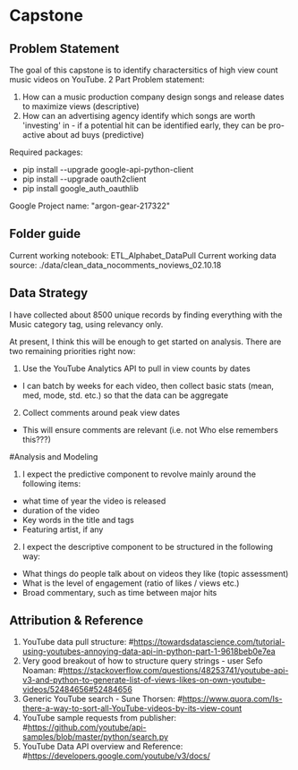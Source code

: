 # Capstone

## Problem Statement
The goal of this capstone is to identify charactersitics of high view count music videos on YouTube.
2 Part Problem statement:
1. How can a music production company design songs and release dates to maximize views (descriptive)
2. How can an advertising agency identify which songs are worth 'investing' in - if a potential hit can be identified early, they can be pro-active about ad buys (predictive)

Required packages:
* pip install --upgrade google-api-python-client
* pip install --upgrade oauth2client
* pip install google_auth_oauthlib

Google Project name: "argon-gear-217322"

## Folder guide
Current working notebook: ETL_Alphabet_DataPull
Current working data source: ./data/clean_data_nocomments_noviews_02.10.18

## Data Strategy
I have collected about 8500 unique records by finding everything with the Music category tag, using relevancy only.

At present, I think this will be enough to get started on analysis. There are two remaining priorities right now:
1. Use the YouTube Analytics API to pull in view counts by dates
 * I can batch by weeks for each video, then collect basic stats (mean, med, mode, std. etc.) so that the data can be aggregate
2. Collect comments around peak view dates
* This will ensure comments are relevant (i.e. not Who else remembers this???)

#Analysis and Modeling
1. I expect the predictive component to revolve mainly around the following items:
* what time of year the video is released
* duration of the video
* Key words in the title and tags
* Featuring artist, if any
2. I expect the descriptive component to be structured in the following way:
* What things do people talk about on videos they like (topic assessment)
* What is the level of engagement (ratio of likes / views etc.)
* Broad commentary, such as time between major hits


## Attribution & Reference
1. YouTube data pull structure:   #https://towardsdatascience.com/tutorial-using-youtubes-annoying-data-api-in-python-part-1-9618beb0e7ea
2. Very good breakout of how to structure query strings - user Sefo Noaman:
#https://stackoverflow.com/questions/48253741/youtube-api-v3-and-python-to-generate-list-of-views-likes-on-own-youtube-videos/52484656#52484656
3. Generic YouTube search - Sune Thorsen:
#https://www.quora.com/Is-there-a-way-to-sort-all-YouTube-videos-by-its-view-count
4. YouTube sample requests from publisher:
#https://github.com/youtube/api-samples/blob/master/python/search.py
5. YouTube Data API overview and Reference:
#https://developers.google.com/youtube/v3/docs/
